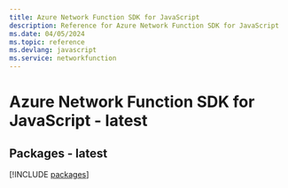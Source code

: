 ```yaml
---
title: Azure Network Function SDK for JavaScript
description: Reference for Azure Network Function SDK for JavaScript
ms.date: 04/05/2024
ms.topic: reference
ms.devlang: javascript
ms.service: networkfunction
---
```

# Azure Network Function SDK for JavaScript - latest
## Packages - latest
[!INCLUDE [packages](network-function-index.md)]